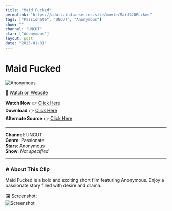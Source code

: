 ```yaml
---
title: "Maid Fucked"
permalink: "https://adult.indianseries.site/movie/Maid%20Fucked"
tags: ["Passionate", "UNCUT", "Anonymous"]
show: ""
channel: "UNCUT"
star: ["Anonymous"]
layout: post
date: "2025-01-01"
---
```


# Maid Fucked

![Anonymous](https://shorts.desisins.com/wp-content/uploads/2023/11/Maid-Fucked-DesiSins.com_.jpg)

🔗 [Watch on Website](https://adult.indianseries.site/movie/Maid%20Fucked)

**Watch Now** 👉 [Click Here](https://adult.indianseries.site/movie/Maid%20Fucked)  
**Download** 👉 [Click Here](https://adult.indianseries.site/movie/Maid%20Fucked)  
**Alternate Source** 👉 [Click Here](https://adult.indianseries.site/movie/Maid%20Fucked)

---

**Channel**: UNCUT  
**Genre**: Passionate  
**Stars**: Anonymous  
**Show**: *Not specified*

---

### 🔥 About This Clip

Maid Fucked is a bold and exciting short film featuring Anonymous. Enjoy a passionate story filled with desire and drama.
 
🖼️ Screenshot:  
![Screenshot](https://shorts.desisins.com/wp-content/uploads/2023/11/Maid-Fucked-DesiSins.com_.jpg)
